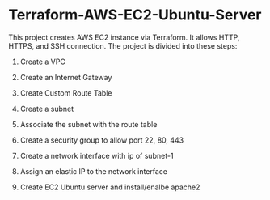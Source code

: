 # Terraform-AWS-EC2-Ubuntu-Server

This project creates AWS EC2 instance via Terraform. It allows HTTP, HTTPS, and SSH connection. The project is divided into these steps:

 1. Create a VPC

 2. Create an Internet Gateway

 3. Create Custom Route Table

 4. Create a subnet

 5. Associate the subnet with the route table

 6. Create a security group to allow port 22, 80, 443

 7. Create a network interface with ip of subnet-1

 8. Assign an elastic IP to the network interface 

 9. Create EC2 Ubuntu server and install/enalbe apache2
